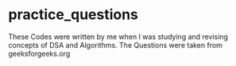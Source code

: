 # practice_questions
These Codes were written by me when I was studying and revising concepts of DSA and Algorithms.
The Questions were taken from geeksforgeeks.org
